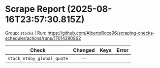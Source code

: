 # Scrape Report (2025-08-16T23:57:30.815Z)

Group: `stocks`  |  Run: https://github.com/AlbertoRoca96/scraping-checks-scheduler/actions/runs/17014290962

| Check | Changed | Keys | Error |
|---|:---:|:--|:--|
| `stock_ntdoy_global_quote` | — |  |  |
